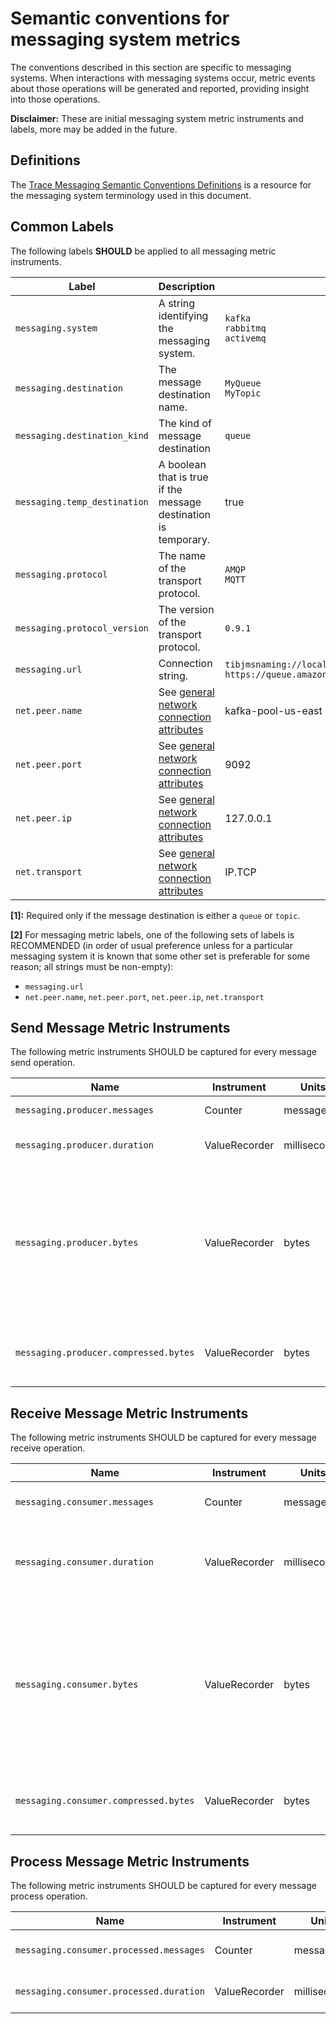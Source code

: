 # Semantic conventions for messaging system metrics

The conventions described in this section are specific to messaging systems. When interactions with messaging systems occur,
metric events about those operations will be generated and reported, providing insight into those 
operations.

**Disclaimer:** These are initial messaging system metric instruments and labels, more may be added
 in the future.
 
## Definitions

The [Trace Messaging Semantic Conventions Definitions](../../trace/semantic_conventions/messaging.md#definitions) is a resource for the messaging system terminology used in this document.

## Common Labels

The following labels **SHOULD** be applied to all messaging metric instruments.

| Label | Description  | Example  | Required |
|---|---|---|---|
| `messaging.system` | A string identifying the messaging system. | `kafka`<br>`rabbitmq`<br>`activemq` | Yes |
| `messaging.destination` | The message destination name. | `MyQueue`<br>`MyTopic` | Yes |
| `messaging.destination_kind` | The kind of message destination | `queue` | Conditional [1] |
| `messaging.temp_destination` | A boolean that is true if the message destination is temporary. | true | Conditional<br>If missing, it is assumed to be false. |
| `messaging.protocol` | The name of the transport protocol. | `AMQP`<br>`MQTT` | No |
| `messaging.protocol_version` | The version of the transport protocol. | `0.9.1` | No |
| `messaging.url` | Connection string. | `tibjmsnaming://localhost:7222`<br>`https://queue.amazonaws.com/80398EXAMPLE/MyQueue` | No [2] |
| `net.peer.name`    | See [general network connection attributes](../../trace/semantic_conventions/span-general.md#general-network-connection-attributes) | kafka-pool-us-east | No [2] |
| `net.peer.port`    | See [general network connection attributes](../../trace/semantic_conventions/span-general.md#general-network-connection-attributes) | 9092 | No [2] |
| `net.peer.ip`      | See [general network connection attributes](../../trace/semantic_conventions/span-general.md#general-network-connection-attributes) | 127.0.0.1 | No [2] |
| `net.transport`      | See [general network connection attributes](../../trace/semantic_conventions/span-general.md#general-network-connection-attributes) | IP.TCP | No [2] |

**[1]:** Required only if the message destination is either a `queue` or `topic`.

**[2]** For messaging metric labels, one of the following sets of labels is RECOMMENDED (in order of usual preference unless for a particular messaging system it is known that some other set is preferable for some reason; all strings must be non-empty):

* `messaging.url`
* `net.peer.name`, `net.peer.port`, `net.peer.ip`, `net.transport`

## Send Message Metric Instruments

The following metric instruments SHOULD be captured for every message send operation.

| Name                 | Instrument    | Units        | Description |
|----------------------|---------------|--------------|-------------|
| `messaging.producer.messages` | Counter | messages | Sum of messages sent. |
| `messaging.producer.duration` | ValueRecorder | milliseconds | Time spent sending a message. |
| `messaging.producer.bytes` | ValueRecorder | bytes | The (uncompressed) size of the payload sent in bytes. Also use this metric if it is unknown whether the compressed or uncompressed payload size is reported. |
| `messaging.producer.compressed.bytes` | ValueRecorder | bytes | The compressed size of the payload sent in bytes. |

## Receive Message Metric Instruments

The following metric instruments SHOULD be captured for every message receive operation.

| Name                 | Instrument    | Units        | Description |
|----------------------|---------------|--------------|-------------|
| `messaging.consumer.messages` | Counter | messages | Sum of messages received. |
| `messaging.consumer.duration` | ValueRecorder | milliseconds | Time spent receiving a message or batch if batching messages. |
| `messaging.consumer.bytes` | ValueRecorder | bytes | The (uncompressed) size of the message received in bytes. Also use this metric if it is unknown whether the compressed or uncompressed payload size is reported. |
| `messaging.consumer.compressed.bytes` | ValueRecorder | bytes | The compressed size of the payload sent in bytes. |

## Process Message Metric Instruments

The following metric instruments SHOULD be captured for every message process operation.

| Name                 | Instrument    | Units        | Description |
|----------------------|---------------|--------------|-------------|
| `messaging.consumer.processed.messages` | Counter | messages | Sum of messages processed. |
| `messaging.consumer.processed.duration` | ValueRecorder | milliseconds | Time spent processing a message. |
